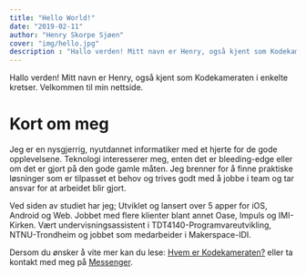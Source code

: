 ```yaml
---
title: "Hello World!"
date: "2019-02-11"
author: "Henry Skorpe Sjøen"
cover: "img/hello.jpg"
description : "Hallo verden! Mitt navn er Henry, også kjent som Kodekameraten i enkelte kretser. Velkommen til min nettside."
---
```


Hallo verden! Mitt navn er Henry, også kjent som Kodekameraten i enkelte kretser. Velkommen til min nettside.

# Kort om meg
Jeg er en nysgjerrig, nyutdannet informatiker med et hjerte for de gode opplevelsene.
Teknologi interesserer meg, enten det er bleeding-edge eller om det er gjort på den gode gamle måten.
Jeg brenner for å finne praktiske løsninger som er tilpasset et behov og trives godt med å jobbe i team og tar ansvar for at arbeidet blir gjort.

Ved siden av studiet har jeg; Utviklet og lansert over 5 apper for iOS, Android og Web. Jobbet med flere klienter blant annet Oase, Impuls og IMI-Kirken. Vært undervisningsassistent i TDT4140-Programvareutvikling, NTNU-Trondheim og jobbet som medarbeider i Makerspace-IDI.

Dersom du ønsker å vite mer kan du lese: [Hvem er Kodekameraten?](/about)
eller ta kontakt med meg på [Messenger](https://m.me/kodekameraten).
